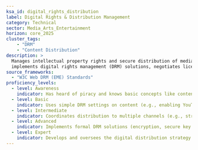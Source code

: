 ```yaml
---  
ksa_id: digital_rights_distribution  
label: Digital Rights & Distribution Management  
category: Technical  
sector: Media_Arts_Entertainment  
horizon: core_2025  
cluster_tags: 
    - "DRM"
    - "Content Distribution"
description: >  
  Manages intellectual property rights and secure distribution of media content in the digital domain;  
  implements digital rights management (DRM) solutions, negotiates licensing deals for content across platforms/regions, and ensures revenue streams (advertising, subscription, PPV) are optimized while preventing piracy.  
source_frameworks:  
  - "W3C Web DRM (EME) Standards"  
proficiency_levels:  
  - level: Awareness  
    indicator: Has heard of piracy and knows basic concepts like content licensing or region-locking exists.  
  - level: Basic  
    indicator: Uses simple DRM settings on content (e.g., enabling YouTube’s standard license vs. Creative Commons); assists in tracking where content is published officially.  
  - level: Intermediate  
    indicator: Coordinates distribution to multiple channels (e.g., streaming service, international markets); ensures proper metadata and licensing info accompany content; monitors for unauthorized re-uploads or copyright infringements.  
  - level: Advanced  
    indicator: Implements formal DRM solutions (encryption, secure key exchanges as per W3C EME) with technical teams; negotiates contracts for OTT platforms or broadcasters; manages release windows and regional rights strategically.  
  - level: Expert  
    indicator: Develops and oversees the digital distribution strategy for a major studio or network; shapes policy on anti-piracy, works with industry groups to improve DRM standards; maximizes global monetization while balancing user accessibility.  
---  
```

